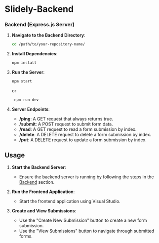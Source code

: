 # Slidely-Backend
### Backend (Express.js Server)
1. **Navigate to the Backend Directory**:
    ```sh
    cd /path/to/your-repository-name/
    ```

2. **Install Dependencies**:
    ```sh
    npm install
    ```

3. **Run the Server**:
    ```sh
    npm start
    ```
    or
   ```sh
    npm run dev
    ```
   

5. **Server Endpoints**:
    - **/ping**: A GET request that always returns true.
    - **/submit**: A POST request to submit form data.
    - **/read**: A GET request to read a form submission by index.
    - **/delete**: A DELETE request to delete a form submission by index.
    - **/put**: A DELETE request to update a form submission by index. 

## Usage
1. **Start the Backend Server**:
    - Ensure the backend server is running by following the steps in the [Backend](#backend-expressjs-server) section.

2. **Run the Frontend Application**:
    - Start the frontend application using Visual Studio.

3. **Create and View Submissions**:
    - Use the "Create New Submission" button to create a new form submission.
    - Use the "View Submissions" button to navigate through submitted forms.


